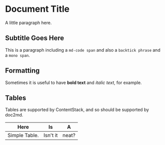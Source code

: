 # Document Title

A little paragraph here.

## Subtitle Goes Here

This is a paragraph including a `md-code span` and also a `backtick phrase` and a `mono span`.

## Formatting

Sometimes it is useful to have **bold text** and *italic text*, for example.

## Tables

Tables are supported by ContentStack, and so should be supported by doc2md.

| Here          | Is       | A     |
| ------------- | -------- | ----- |
| Simple Table. | Isn't it | neat? |
